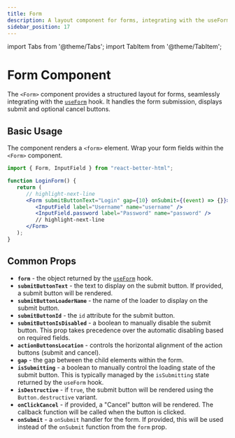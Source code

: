 ```yaml
---
title: Form
description: A layout component for forms, integrating with the useForm hook
sidebar_position: 17
---
```


import Tabs from '@theme/Tabs';
import TabItem from '@theme/TabItem';

# Form Component

The `<Form>` component provides a structured layout for forms, seamlessly integrating with the [`useForm`](../hooks/use-form) hook. It handles the form submission, displays submit and optional cancel buttons.

## Basic Usage

The component renders a `<form>` element. Wrap your form fields within the `<Form>` component.

```jsx
import { Form, InputField } from "react-better-html";

function LoginForm() {
   return (
      // highlight-next-line
      <Form submitButtonText="Login" gap={10} onSubmit={(event) => {}}>
         <InputField label="Username" name="username" />
         <InputField.password label="Password" name="password" />
         // highlight-next-line
      </Form>
   );
}
```

## Common Props

-  **`form`** - the object returned by the [`useForm`](../hooks/use-form) hook.
-  **`submitButtonText`** - the text to display on the submit button. If provided, a submit button will be rendered.
-  **`submitButtonLoaderName`** - the name of the loader to display on the submit button.
-  **`submitButtonId`** - the `id` attribute for the submit button.
-  **`submitButtonIsDisabled`** - a boolean to manually disable the submit button. This prop takes precedence over the automatic disabling based on required fields.
-  **`actionButtonsLocation`** - controls the horizontal alignment of the action buttons (submit and cancel).
-  **`gap`** - the gap between the child elements within the form.
-  **`isSubmitting`** - a boolean to manually control the loading state of the submit button. This is typically managed by the `isSubmitting` state returned by the `useForm` hook.
-  **`isDestructive`** - if `true`, the submit button will be rendered using the `Button.destructive` variant.
-  **`onClickCancel`** - if provided, a "Cancel" button will be rendered. The callback function will be called when the button is clicked.
-  **`onSubmit`** - a `onSubmit` handler for the form. If provided, this will be used instead of the `onSubmit` function from the `form` prop.
